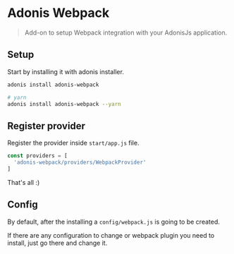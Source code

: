 # Adonis Webpack

> Add-on to setup Webpack integration with your AdonisJs application.

## Setup

Start by installing it with adonis installer.

```bash
adonis install adonis-webpack

# yarn
adonis install adonis-webpack --yarn
```

## Register provider
Register the provider inside `start/app.js` file.

```js
const providers = [
  'adonis-webpack/providers/WebpackProvider'
]
```

That's all :)

## Config

By default, after the installing a `config/webpack.js` is going to be created.

If there are any configuration to change or webpack plugin you need to install, just go there and change it.
